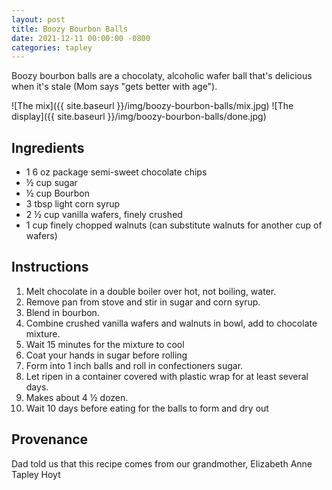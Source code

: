 ```yaml
---
layout: post
title: Boozy Bourbon Balls
date: 2021-12-11 00:00:00 -0800
categories: tapley
---
```

Boozy bourbon balls are a chocolaty, alcoholic wafer ball that's delicious
when it's stale (Mom says "gets better with age").

![The mix]({{ site.baseurl }}/img/boozy-bourbon-balls/mix.jpg)
![The display]({{ site.baseurl }}/img/boozy-bourbon-balls/done.jpg)

## Ingredients

- 1 6 oz package semi-sweet chocolate chips
- ½ cup sugar
- ½ cup Bourbon
- 3 tbsp light corn syrup
- 2 ½ cup vanilla wafers, finely crushed
- 1 cup finely chopped walnuts (can substitute walnuts for another cup of wafers)

## Instructions

1. Melt chocolate in a double boiler over hot, not boiling, water.
2. Remove pan from stove and stir in sugar and corn syrup.
3. Blend in bourbon.
4. Combine crushed vanilla wafers and walnuts in bowl, add to chocolate mixture.
5. Wait 15 minutes for the mixture to cool
6. Coat your hands in sugar before rolling
7. Form into 1 inch balls and roll in confectioners sugar.
8. Let ripen in a container covered with plastic wrap for at least several days.
9. Makes about 4 ½ dozen.
10. Wait 10 days before eating for the balls to form and dry out

## Provenance

Dad told us that this recipe comes from our grandmother, Elizabeth Anne Tapley Hoyt
